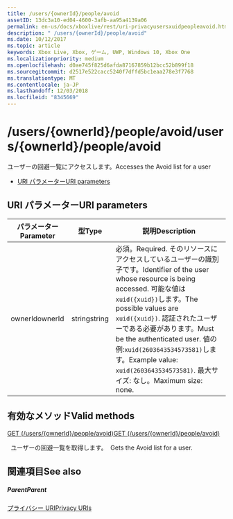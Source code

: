 ```yaml
---
title: /users/{ownerId}/people/avoid
assetID: 13dc3a10-ed04-4600-3afb-aa95a4139a06
permalink: en-us/docs/xboxlive/rest/uri-privacyusersxuidpeopleavoid.html
description: " /users/{ownerId}/people/avoid"
ms.date: 10/12/2017
ms.topic: article
keywords: Xbox Live, Xbox, ゲーム, UWP, Windows 10, Xbox One
ms.localizationpriority: medium
ms.openlocfilehash: d0ae745f825d6afda87167859b12bcc52b899f18
ms.sourcegitcommit: d2517e522cacc5240f7dffd5bc1eaa278e3f7768
ms.translationtype: MT
ms.contentlocale: ja-JP
ms.lasthandoff: 12/03/2018
ms.locfileid: "8345669"
---
```

# <a name="usersowneridpeopleavoid"></a><span data-ttu-id="ba9f3-104">/users/{ownerId}/people/avoid</span><span class="sxs-lookup"><span data-stu-id="ba9f3-104">/users/{ownerId}/people/avoid</span></span>
<span data-ttu-id="ba9f3-105">ユーザーの回避一覧にアクセスします。</span><span class="sxs-lookup"><span data-stu-id="ba9f3-105">Accesses the Avoid list for a user</span></span>

  * [<span data-ttu-id="ba9f3-106">URI パラメーター</span><span class="sxs-lookup"><span data-stu-id="ba9f3-106">URI parameters</span></span>](#ID4EQ)

<a id="ID4EQ"></a>


## <a name="uri-parameters"></a><span data-ttu-id="ba9f3-107">URI パラメーター</span><span class="sxs-lookup"><span data-stu-id="ba9f3-107">URI parameters</span></span>

| <span data-ttu-id="ba9f3-108">パラメーター</span><span class="sxs-lookup"><span data-stu-id="ba9f3-108">Parameter</span></span>| <span data-ttu-id="ba9f3-109">型</span><span class="sxs-lookup"><span data-stu-id="ba9f3-109">Type</span></span>| <span data-ttu-id="ba9f3-110">説明</span><span class="sxs-lookup"><span data-stu-id="ba9f3-110">Description</span></span>|
| --- | --- | --- |
| <span data-ttu-id="ba9f3-111">ownerId</span><span class="sxs-lookup"><span data-stu-id="ba9f3-111">ownerId</span></span>| <span data-ttu-id="ba9f3-112">string</span><span class="sxs-lookup"><span data-stu-id="ba9f3-112">string</span></span>| <span data-ttu-id="ba9f3-113">必須。</span><span class="sxs-lookup"><span data-stu-id="ba9f3-113">Required.</span></span> <span data-ttu-id="ba9f3-114">そのリソースにアクセスしているユーザーの識別子です。</span><span class="sxs-lookup"><span data-stu-id="ba9f3-114">Identifier of the user whose resource is being accessed.</span></span> <span data-ttu-id="ba9f3-115">可能な値は<code>xuid({xuid})</code>します。</span><span class="sxs-lookup"><span data-stu-id="ba9f3-115">The possible values are <code>xuid({xuid})</code>.</span></span> <span data-ttu-id="ba9f3-116">認証されたユーザーである必要があります。</span><span class="sxs-lookup"><span data-stu-id="ba9f3-116">Must be the authenticated user.</span></span> <span data-ttu-id="ba9f3-117">値の例:<code>xuid(2603643534573581)</code>します。</span><span class="sxs-lookup"><span data-stu-id="ba9f3-117">Example value: <code>xuid(2603643534573581)</code>.</span></span> <span data-ttu-id="ba9f3-118">最大サイズ: なし。</span><span class="sxs-lookup"><span data-stu-id="ba9f3-118">Maximum size: none.</span></span> |

<a id="ID4ERB"></a>


## <a name="valid-methods"></a><span data-ttu-id="ba9f3-119">有効なメソッド</span><span class="sxs-lookup"><span data-stu-id="ba9f3-119">Valid methods</span></span>

[<span data-ttu-id="ba9f3-120">GET (/users/{ownerId}/people/avoid)</span><span class="sxs-lookup"><span data-stu-id="ba9f3-120">GET (/users/{ownerId}/people/avoid)</span></span>](uri-privacyusersxuidpeopleavoidget.md)

<span data-ttu-id="ba9f3-121">&nbsp;&nbsp;ユーザーの回避一覧を取得します。</span><span class="sxs-lookup"><span data-stu-id="ba9f3-121">&nbsp;&nbsp;Gets the Avoid list for a user.</span></span>

<a id="ID4E2B"></a>


## <a name="see-also"></a><span data-ttu-id="ba9f3-122">関連項目</span><span class="sxs-lookup"><span data-stu-id="ba9f3-122">See also</span></span>

<a id="ID4E4B"></a>


##### <a name="parent"></a><span data-ttu-id="ba9f3-123">Parent</span><span class="sxs-lookup"><span data-stu-id="ba9f3-123">Parent</span></span>

[<span data-ttu-id="ba9f3-124">プライバシー URI</span><span class="sxs-lookup"><span data-stu-id="ba9f3-124">Privacy URIs</span></span>](atoc-reference-privacyv2.md)
